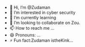 - 👋 Hi, I’m @Zudaman
- 👀 I’m interested in cyber security 
- 🌱 I’m currently learning 
- 💞️ I’m looking to collaborate on Zou.
- 📫 How to reach me ...
- 😄 Pronouns: ...
- ⚡ Fun fact:Zudaman istheKink...

<!---
Zudaman/Zudaman is a ✨ special ✨ repository because its `README.md` (this file) appears on your GitHub profile.
You can click the Preview link to take a look at your changes.
--->
